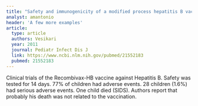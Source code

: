 ```yaml
---
title: "Safety and immunogenicity of a modified process hepatitis B vaccine in healthy infants"
analyst: amantonio
header: 'A few more examples'
article:
  type: article
  authors: Vesikari
  year: 2011
  journal: Pediatr Infect Dis J
  link: https://www.ncbi.nlm.nih.gov/pubmed/21552183
  pubmed: 21552183
---
```


Clinical trials of the Recombivax-HB vaccine against Hepatitis B. Safety was tested for 14 days.
77% of children had adverse events. 28 children (1.6%) had serious adverse events. One child died (SIDS). Authors report that probably his death was not related to the vaccination.
